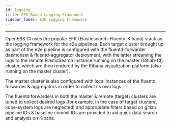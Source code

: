 ```yaml
---
id: logging 
title: EFK-Based Logging Framework
sidebar_label: E2E Logging Framework
---
```

------

OpenEBS CI uses the popular EFK (Elasticsearch-Fluentd-Kibana) stack as the logging framework 
for the e2e pipelines. Each target cluster brought up as part of the e2e pipeline is configured 
with the fluentd-forwarder daemonset & fluentd-aggregator deployment, with the latter streaming 
the logs to the remote ElasticSearch instance running on the master (Gitlab-CI) cluster, which 
are then rendered by the Kibana visualization platform (also running on the master cluster). 

The master cluster is also configured with local instances of the fluentd forwarder & aggregators 
in order to collect its own logs.

The fluentd forwarders in both the master & remote (target) clusters are tuned to collect desired 
logs (for example, in the case of target clusters’,  kube-system logs are neglected) and appropriate 
filters based on gitlab pipeline IDs & baseline commit IDs are provided to aid quick data search 
and analysis on Kibana. 

<!-- Hotjar Tracking Code for https://docs.openebs.io -->

<script>
    (function(h,o,t,j,a,r){
        h.hj=h.hj||function(){(h.hj.q=h.hj.q||[]).push(arguments)};
        h._hjSettings={hjid:1239116,hjsv:6};
        a=o.getElementsByTagName('head')[0];
        r=o.createElement('script');r.async=1;
        r.src=t+h._hjSettings.hjid+j+h._hjSettings.hjsv;
        a.appendChild(r);
    })(window,document,'https://static.hotjar.com/c/hotjar-','.js?sv=');
</script>


<!-- Global site tag (gtag.js) - Google Analytics -->

<script async src="https://www.googletagmanager.com/gtag/js?id=UA-92076314-12"></script>
<script>
  window.dataLayer = window.dataLayer || [];
  function gtag(){dataLayer.push(arguments);}
  gtag('js', new Date());

  gtag('config', 'UA-92076314-12');
</script>
